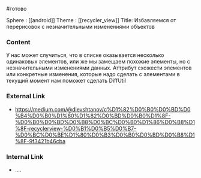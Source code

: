 #готово 

Sphere : [[android]]
Theme : [[recycler_view]]
Title: Избавляемся от перерисовок с незначительными изменениями объектов

### Content

У нас может случиться, что в списке оказывается несколько одинаковых элементов, или же мы замещаем похожие элементы, но с незначительными изменениями данных. 
Аттрибут схожести элементов или конкретные изменения, которые надо сделать с элементами в текущий момент нам поможет сделать DiffUtil

### External Link

- https://medium.com/@dlevshtanov/c%D1%82%D0%B0%D0%BD%D0%B4%D0%B0%D1%80%D1%82%D0%BD%D0%B0%D1%8F-%D0%B0%D0%BD%D0%B8%D0%BC%D0%B0%D1%86%D0%B8%D1%8F-recyclerview-%D0%B1%D0%B5%D0%B7-%D0%BC%D0%BE%D1%80%D0%B3%D0%B0%D0%BD%D0%B8%D1%8F-9f3421b46cba

### Internal Link

- ....